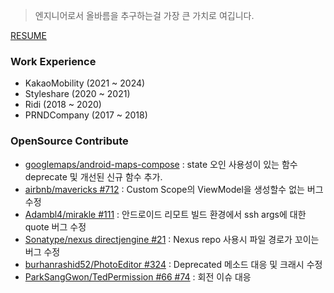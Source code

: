 > 엔지니어로서 올바름을 추구하는걸 가장 큰 가치로 여깁니다.

[RESUME](https://github.com/JSpiner/RESUME)

### Work Experience
- KakaoMobility (2021 ~ 2024)
- Styleshare (2020 ~ 2021)
- Ridi (2018 ~ 2020)
- PRNDCompany (2017 ~ 2018)

### OpenSource Contribute
- [googlemaps/android-maps-compose](https://github.com/googlemaps/android-maps-compose/pull/638) : state 오인 사용성이 있는 함수 deprecate 및 개선된 신규 함수 추가.
- [airbnb/mavericks #712](https://github.com/airbnb/mavericks/pull/712) : Custom Scope의 ViewModel을 생성할수 없는 버그 수정
- [Adambl4/mirakle #111](https://github.com/Adambl4/mirakle/pull/113) : 안드로이드 리모트 빌드 환경에서 ssh args에 대한 quote 버그 수정 
- [Sonatype/nexus directjengine #21](https://github.com/sonatype/directjngine/pull/21) : Nexus repo 사용시 파일 경로가 꼬이는 버그 수정 
- [burhanrashid52/PhotoEditor #324](https://github.com/burhanrashid52/PhotoEditor/pull/324) : Deprecated 메소드 대응 및 크래시 수정 
- [ParkSangGwon/TedPermission #66 #74](https://github.com/ParkSangGwon/TedPermission/pull/74) : 회전 이슈 대응 
